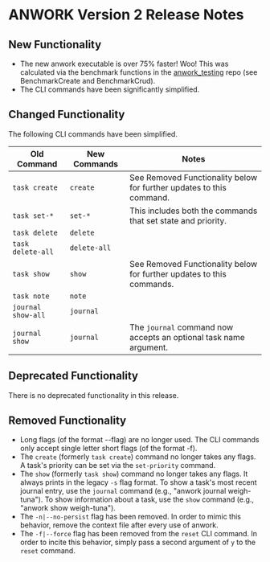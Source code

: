 # ANWORK Version 2 Release Notes

## New Functionality

- The new anwork executable is over 75% faster! Woo! This was calculated via the benchmark functions
  in the [anwork_testing](https://github.com/ankeesler/anwork_testing) repo (see BenchmarkCreate and
  BenchmarkCrud).
- The CLI commands have been significantly simplified.

## Changed Functionality

The following CLI commands have been simplified.

| Old Command | New Commands | Notes |
| --- | --- | --- |
| `task create` | `create` | See Removed Functionality below for further updates to this command. |
| `task set-*` | `set-*` | This includes both the commands that set state and priority. |
| `task delete` | `delete` | |
| `task delete-all` | `delete-all` | |
| `task show` | `show` | See Removed Functionality below for further updates to this commands. |
| `task note` | `note` | |
| `journal show-all` | `journal` | |
| `journal show` | `journal` | The `journal` command now accepts an optional task name argument. |

## Deprecated Functionality

There is no deprecated functionality in this release.

## Removed Functionality

- Long flags (of the format --flag) are no longer used. The CLI commands only accept single letter
  short flags (of the format -f).
- The `create` (formerly `task create`) command no longer takes any flags. A task's priority can be
  set via the `set-priority` command.
- The `show` (formerly `task show`) command no longer takes any flags. It always prints in the legacy
  `-s` flag format. To show a task's most recent journal entry, use the  `journal` command (e.g., "anwork journal weigh-tuna").
  To show information about a task, use the `show` command (e.g., "anwork show weigh-tuna").
- The `-n|--no-persist` flag has been removed. In order to mimic this behavior, remove the context
  file after every use of anwork.
- The `-f|--force` flag has been removed from the `reset` CLI command. In order to incite this
  behavior, simply pass a second argument of `y` to the `reset` command.
